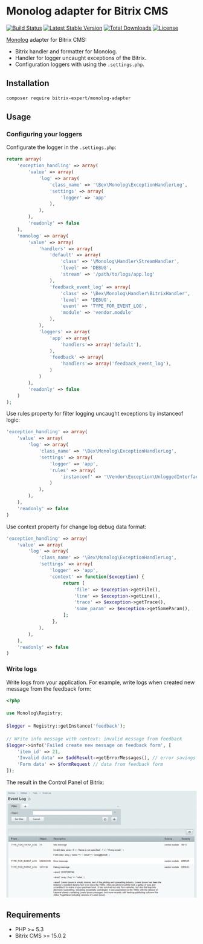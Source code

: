 # Monolog adapter for Bitrix CMS

[![Build Status](https://travis-ci.org/bitrix-expert/monolog-adapter.svg)](https://travis-ci.org/bitrix-expert/monolog-adapter)
[![Latest Stable Version](https://poser.pugx.org/bitrix-expert/monolog-adapter/v/stable)](https://packagist.org/packages/bitrix-expert/monolog-adapter) 
[![Total Downloads](https://poser.pugx.org/bitrix-expert/monolog-adapter/downloads)](https://packagist.org/packages/bitrix-expert/monolog-adapter) 
[![License](https://poser.pugx.org/bitrix-expert/monolog-adapter/license)](https://packagist.org/packages/bitrix-expert/monolog-adapter)

[Monolog](https://github.com/Seldaek/monolog) adapter for Bitrix CMS:

* Bitrix handler and formatter for Monolog.
* Handler for logger uncaught exceptions of the Bitrix.
* Configuration loggers with using the `.settings.php`.

## Installation

```bash
composer require bitrix-expert/monolog-adapter
```

## Usage

### Configuring your loggers

Configurate the logger in the `.settings.php`:

```php
return array(
    'exception_handling' => array(
        'value' => array(
            'log' => array(
                'class_name' => '\Bex\Monolog\ExceptionHandlerLog',
                'settings' => array(
                    'logger' => 'app'
                ),
            ),
        ),
        'readonly' => false
    ),
    'monolog' => array(
        'value' => array(
            'handlers' => array(
                'default' => array(
                    'class' => '\Monolog\Handler\StreamHandler',
                    'level' => 'DEBUG',
                    'stream' => '/path/to/logs/app.log'
                ),
                'feedback_event_log' => array(
                    'class' => '\Bex\Monolog\Handler\BitrixHandler',
                    'level' => 'DEBUG',
                    'event' => 'TYPE_FOR_EVENT_LOG',
                    'module' => 'vendor.module'
                ),
            ),
            'loggers' => array(
                'app' => array(
                    'handlers'=> array('default'),
                ),
                'feedback' => array(
                    'handlers'=> array('feedback_event_log'),
                )
            )
        ),
        'readonly' => false
    )
);
```

Use rules property for filter logging uncaught exceptions by instanceof logic:
```php
'exception_handling' => array(
    'value' => array(
        'log' => array(
            'class_name' => '\Bex\Monolog\ExceptionHandlerLog',
            'settings' => array(
                'logger' => 'app',
                'rules' => array(
                    'instanceof' => '\Vendor\Exception\UnloggedInterface', // or opposite: !instanceof
                )
            ),
        ),
    ),
    'readonly' => false
)
```

Use context property for change log debug data format:
```php
'exception_handling' => array(
    'value' => array(
        'log' => array(
            'class_name' => '\Bex\Monolog\ExceptionHandlerLog',
            'settings' => array(
                'logger' => 'app',
                'context' => function($exception) {
                     return [
                         'file' => $exception->getFile(),
                         'line' => $exception->getLine(),
                         'trace' => $exception->getTrace(),
                         'some_param' => $exception->getSomeParam(),
                     ];
                 },
            ),
        ),
    ),
    'readonly' => false
)
```

### Write logs

Write logs from your application. For example, write logs when created new message from the feedback form:

```php
<?php

use Monolog\Registry;

$logger = Registry::getInstance('feedback');

// Write info message with context: invalid message from feedback
$logger->info('Failed create new message on feedback form', [
    'item_id' => 21,
    'Invalid data' => $addResult->getErrorMessages(), // error savings
    'Form data' => $formRequest // data from feedback form
]);
```

The result in the Control Panel of Bitrix:

![Event Log](event-log.png)

## Requirements

* PHP >= 5.3
* Bitrix CMS >= 15.0.2
